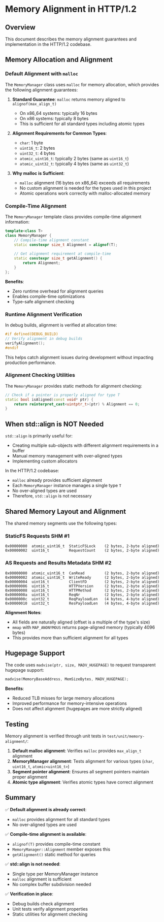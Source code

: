 # Memory Alignment in HTTP/1.2

## Overview

This document describes the memory alignment guarantees and implementation in the HTTP/1.2 codebase.

## Memory Allocation and Alignment

### Default Alignment with `malloc`

The `MemoryManager` class uses `malloc` for memory allocation, which provides the following alignment guarantees:

1. **Standard Guarantee**: `malloc` returns memory aligned to `alignof(max_align_t)`
   - On x86_64 systems: typically 16 bytes
   - On x86 systems: typically 8 bytes
   - This is sufficient for all standard types including atomic types

2. **Alignment Requirements for Common Types**:
   - `char`: 1 byte
   - `uint16_t`: 2 bytes
   - `uint32_t`: 4 bytes
   - `atomic_uint16_t`: typically 2 bytes (same as `uint16_t`)
   - `atomic_uint32_t`: typically 4 bytes (same as `uint32_t`)

3. **Why malloc is Sufficient**:
   - `malloc` alignment (16 bytes on x86_64) exceeds all requirements
   - No custom alignment is needed for the types used in this project
   - Atomic operations work correctly with malloc-allocated memory

### Compile-Time Alignment

The `MemoryManager` template class provides compile-time alignment information:

```cpp
template<class T>
class MemoryManager {
    // Compile-time alignment constant
    static constexpr size_t Alignment = alignof(T);
    
    // Get alignment requirement at compile-time
    static constexpr size_t getAlignment() {
        return Alignment;
    }
};
```

**Benefits**:
- Zero runtime overhead for alignment queries
- Enables compile-time optimizations
- Type-safe alignment checking

### Runtime Alignment Verification

In debug builds, alignment is verified at allocation time:

```cpp
#if defined(DEBUG_BUILD)
// Verify alignment in debug builds
verifyAlignment();
#endif
```

This helps catch alignment issues during development without impacting production performance.

### Alignment Checking Utilities

The `MemoryManager` provides static methods for alignment checking:

```cpp
// Check if a pointer is properly aligned for type T
static bool isAligned(const void* ptr) {
    return reinterpret_cast<uintptr_t>(ptr) % Alignment == 0;
}
```

## When std::align is NOT Needed

`std::align` is primarily useful for:
- Creating multiple sub-objects with different alignment requirements in a buffer
- Manual memory management with over-aligned types
- Implementing custom allocators

In the HTTP/1.2 codebase:
- `malloc` already provides sufficient alignment
- Each `MemoryManager` instance manages a single type `T`
- No over-aligned types are used
- Therefore, `std::align` is not necessary

## Shared Memory Layout and Alignment

The shared memory segments use the following types:

### StaticFS Requests SHM #1
```
0x00000000  atomic_uint16_t  StaticFSLock    (2 bytes, 2-byte aligned)
0x00000002  uint16_t         RequestCount    (2 bytes, 2-byte aligned)
```

### AS Requests and Results Metadata SHM #2
```
0x00000000  atomic_uint16_t  CanRead         (2 bytes, 2-byte aligned)
0x00000002  atomic_uint16_t  WriteReady      (2 bytes, 2-byte aligned)
0x00000004  uint16_t         ClientFD        (2 bytes, 2-byte aligned)
0x00000006  uint16_t         HTTPVersion     (2 bytes, 2-byte aligned)
0x00000008  uint16_t         HTTPMethod      (2 bytes, 2-byte aligned)
0x0000000a  uint16_t         ReqNr           (2 bytes, 2-byte aligned)
0x0000000c  uint32_t         ReqPayloadLen   (4 bytes, 4-byte aligned)
0x00000010  uint32_t         ResPayloadLen   (4 bytes, 4-byte aligned)
```

**Alignment Notes**:
- All fields are naturally aligned (offset is a multiple of the type's size)
- `mmap` with `MAP_ANONYMOUS` returns page-aligned memory (typically 4096 bytes)
- This provides more than sufficient alignment for all types

## Hugepage Support

The code uses `madvise(ptr, size, MADV_HUGEPAGE)` to request transparent hugepage support:

```cpp
madvise(MemoryBaseAddress, MemSizeBytes, MADV_HUGEPAGE);
```

**Benefits**:
- Reduced TLB misses for large memory allocations
- Improved performance for memory-intensive operations
- Does not affect alignment (hugepages are more strictly aligned)

## Testing

Memory alignment is verified through unit tests in `test/unit/memory-alignment/`:

1. **Default malloc alignment**: Verifies `malloc` provides `max_align_t` alignment
2. **MemoryManager alignment**: Tests alignment for various types (`char`, `uint16_t`, `atomic<uint16_t>`)
3. **Segment pointer alignment**: Ensures all segment pointers maintain proper alignment
4. **Atomic type alignment**: Verifies atomic types have correct alignment

## Summary

✅ **Default alignment is already correct**:
- `malloc` provides alignment for all standard types
- No over-aligned types are used

✅ **Compile-time alignment is available**:
- `alignof(T)` provides compile-time constant
- `MemoryManager::Alignment` member exposes this
- `getAlignment()` static method for queries

✅ **std::align is not needed**:
- Single type per MemoryManager instance
- `malloc` alignment is sufficient
- No complex buffer subdivision needed

✅ **Verification in place**:
- Debug builds check alignment
- Unit tests verify alignment properties
- Static utilities for alignment checking
